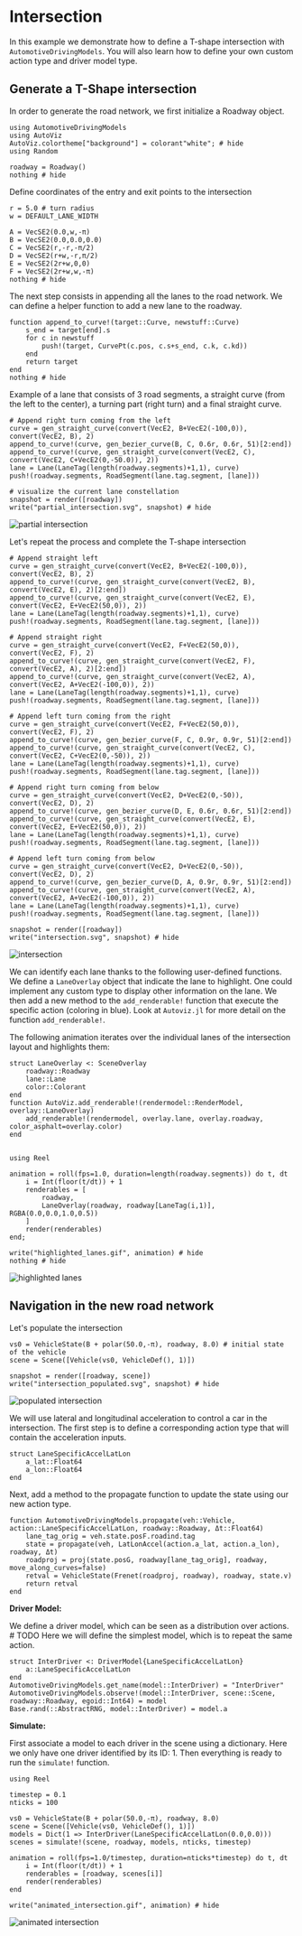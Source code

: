 # Intersection

In this example we demonstrate how to define a T-shape intersection with `AutomotiveDrivingModels`.
You will also learn how to define your own custom action type and driver model type.

## Generate a T-Shape intersection

In order to generate the road network, we first initialize a Roadway object.

```@example intersection
using AutomotiveDrivingModels
using AutoViz
AutoViz.colortheme["background"] = colorant"white"; # hide
using Random

roadway = Roadway()
nothing # hide
```

Define coordinates of the entry and exit points to the intersection

```@example intersection
r = 5.0 # turn radius
w = DEFAULT_LANE_WIDTH

A = VecSE2(0.0,w,-π)
B = VecSE2(0.0,0.0,0.0)
C = VecSE2(r,-r,-π/2)
D = VecSE2(r+w,-r,π/2)
E = VecSE2(2r+w,0,0)
F = VecSE2(2r+w,w,-π)
nothing # hide
```

The next step consists in appending all the lanes to the road network.
We can define a helper function to add a new lane to the roadway.


```@example intersection
function append_to_curve!(target::Curve, newstuff::Curve)
    s_end = target[end].s
    for c in newstuff
        push!(target, CurvePt(c.pos, c.s+s_end, c.k, c.kd))
    end
    return target
end
nothing # hide
```

Example of a lane that consists of 3 road segments, a straight curve
(from the left to the center), a turning part (right turn) and a final 
straight curve.

```@example intersection
# Append right turn coming from the left
curve = gen_straight_curve(convert(VecE2, B+VecE2(-100,0)), convert(VecE2, B), 2)
append_to_curve!(curve, gen_bezier_curve(B, C, 0.6r, 0.6r, 51)[2:end])
append_to_curve!(curve, gen_straight_curve(convert(VecE2, C), convert(VecE2, C+VecE2(0,-50.0)), 2))
lane = Lane(LaneTag(length(roadway.segments)+1,1), curve)
push!(roadway.segments, RoadSegment(lane.tag.segment, [lane]))

# visualize the current lane constellation
snapshot = render([roadway])
write("partial_intersection.svg", snapshot) # hide
```

![partial intersection](partial_intersection.svg)


Let's repeat the process and complete the T-shape intersection

```@example intersection
# Append straight left
curve = gen_straight_curve(convert(VecE2, B+VecE2(-100,0)), convert(VecE2, B), 2)
append_to_curve!(curve, gen_straight_curve(convert(VecE2, B), convert(VecE2, E), 2)[2:end])
append_to_curve!(curve, gen_straight_curve(convert(VecE2, E), convert(VecE2, E+VecE2(50,0)), 2))
lane = Lane(LaneTag(length(roadway.segments)+1,1), curve)
push!(roadway.segments, RoadSegment(lane.tag.segment, [lane]))

# Append straight right
curve = gen_straight_curve(convert(VecE2, F+VecE2(50,0)), convert(VecE2, F), 2)
append_to_curve!(curve, gen_straight_curve(convert(VecE2, F), convert(VecE2, A), 2)[2:end])
append_to_curve!(curve, gen_straight_curve(convert(VecE2, A), convert(VecE2, A+VecE2(-100,0)), 2))
lane = Lane(LaneTag(length(roadway.segments)+1,1), curve)
push!(roadway.segments, RoadSegment(lane.tag.segment, [lane]))

# Append left turn coming from the right
curve = gen_straight_curve(convert(VecE2, F+VecE2(50,0)), convert(VecE2, F), 2)
append_to_curve!(curve, gen_bezier_curve(F, C, 0.9r, 0.9r, 51)[2:end])
append_to_curve!(curve, gen_straight_curve(convert(VecE2, C), convert(VecE2, C+VecE2(0,-50)), 2))
lane = Lane(LaneTag(length(roadway.segments)+1,1), curve)
push!(roadway.segments, RoadSegment(lane.tag.segment, [lane]))

# Append right turn coming from below
curve = gen_straight_curve(convert(VecE2, D+VecE2(0,-50)), convert(VecE2, D), 2)
append_to_curve!(curve, gen_bezier_curve(D, E, 0.6r, 0.6r, 51)[2:end])
append_to_curve!(curve, gen_straight_curve(convert(VecE2, E), convert(VecE2, E+VecE2(50,0)), 2))
lane = Lane(LaneTag(length(roadway.segments)+1,1), curve)
push!(roadway.segments, RoadSegment(lane.tag.segment, [lane]))

# Append left turn coming from below
curve = gen_straight_curve(convert(VecE2, D+VecE2(0,-50)), convert(VecE2, D), 2)
append_to_curve!(curve, gen_bezier_curve(D, A, 0.9r, 0.9r, 51)[2:end])
append_to_curve!(curve, gen_straight_curve(convert(VecE2, A), convert(VecE2, A+VecE2(-100,0)), 2))
lane = Lane(LaneTag(length(roadway.segments)+1,1), curve)
push!(roadway.segments, RoadSegment(lane.tag.segment, [lane]))

snapshot = render([roadway])
write("intersection.svg", snapshot) # hide
```
![intersection](intersection.svg)


We can identify each lane thanks to the following user-defined functions.
We define a `LaneOverlay` object that indicate the lane to highlight.
One could implement any custom type to display other information on the lane.
We then add a new method to the `add_renderable!` function that execute the specific
action (coloring in blue). Look at `Autoviz.jl` for more detail on the function
`add_renderable!`.

The following animation iterates over the individual lanes of the intersection
layout and highlights them:

```@example intersection
struct LaneOverlay <: SceneOverlay
    roadway::Roadway
    lane::Lane
    color::Colorant
end
function AutoViz.add_renderable!(rendermodel::RenderModel, overlay::LaneOverlay)
    add_renderable!(rendermodel, overlay.lane, overlay.roadway, color_asphalt=overlay.color)
end


using Reel

animation = roll(fps=1.0, duration=length(roadway.segments)) do t, dt
    i = Int(floor(t/dt)) + 1
    renderables = [
        roadway,
        LaneOverlay(roadway, roadway[LaneTag(i,1)], RGBA(0.0,0.0,1.0,0.5))
    ]
    render(renderables)
end;

write("highlighted_lanes.gif", animation) # hide
nothing # hide
```
![highlighted lanes](highlighted_lanes.gif)


## Navigation in the new road network

Let's populate the intersection

```@example intersection
vs0 = VehicleState(B + polar(50.0,-π), roadway, 8.0) # initial state of the vehicle
scene = Scene([Vehicle(vs0, VehicleDef(), 1)])

snapshot = render([roadway, scene])
write("intersection_populated.svg", snapshot) # hide
```
![populated intersection](intersection_populated.svg)


We will use lateral and longitudinal acceleration to control a car in the intersection. The first step is to define a corresponding action type that will contain the acceleration inputs.

```@example intersection
struct LaneSpecificAccelLatLon
    a_lat::Float64
    a_lon::Float64
end
```

Next, add a method to the propagate function to update the state using our new action type. 

```@example intersection
function AutomotiveDrivingModels.propagate(veh::Vehicle, action::LaneSpecificAccelLatLon, roadway::Roadway, Δt::Float64)
    lane_tag_orig = veh.state.posF.roadind.tag
    state = propagate(veh, LatLonAccel(action.a_lat, action.a_lon), roadway, Δt)
    roadproj = proj(state.posG, roadway[lane_tag_orig], roadway, move_along_curves=false)
    retval = VehicleState(Frenet(roadproj, roadway), roadway, state.v)
    return retval
end
```

**Driver Model:**

We define a driver model,
which can be seen as a distribution over actions.  # TODO
Here we will define the simplest model, which is to repeat the same action.

```@example intersection
struct InterDriver <: DriverModel{LaneSpecificAccelLatLon}
    a::LaneSpecificAccelLatLon
end
AutomotiveDrivingModels.get_name(model::InterDriver) = "InterDriver"
AutomotiveDrivingModels.observe!(model::InterDriver, scene::Scene, roadway::Roadway, egoid::Int64) = model
Base.rand(::AbstractRNG, model::InterDriver) = model.a
```

**Simulate:**

First associate a model to each driver in the scene using a dictionary.
Here we only have one driver identified by its ID: 1.
Then everything is ready to run the `simulate!` function.


```@example intersection
using Reel

timestep = 0.1
nticks = 100

vs0 = VehicleState(B + polar(50.0,-π), roadway, 8.0)
scene = Scene([Vehicle(vs0, VehicleDef(), 1)])
models = Dict(1 => InterDriver(LaneSpecificAccelLatLon(0.0,0.0)))
scenes = simulate!(scene, roadway, models, nticks, timestep)

animation = roll(fps=1.0/timestep, duration=nticks*timestep) do t, dt
    i = Int(floor(t/dt)) + 1
    renderables = [roadway, scenes[i]]
    render(renderables)
end

write("animated_intersection.gif", animation) # hide
```
![animated intersection](animated_intersection.gif)

